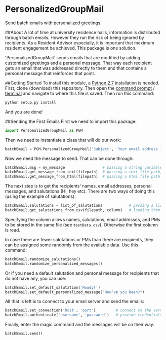 # PersonalizedGroupMail
Send batch emails with personalized greetings.

##About
A lot of time at university residence halls, information is distributed through batch emails. However they run the risk of being ignored by recipients. As a Resident Advisor especially, it is important that maximum resident engagement be achieved. This package is one solution.

'PersonalizedGroupMail` sends emails that are modified by adding customized greetings and a personal message. That way each recipient gets an email that was addressed directly to them and that contains a personal message that reinforces that point.

##Getting Started
To install this module, a [Python 2.7](https://www.python.org/download/releases/2.7/) installation is needed. First, clone (download) this repository. Then open the [command prompt](http://www.7tutorials.com/command-prompt-how-use-basic-commands) / [terminal](http://www.macworld.com/article/2042378/master-the-command-line-navigating-files-and-folders.html) and navigate to where this file is saved. Then run this command:

```python
python setup.py install
```

And you are done!

##Sending the First Emails
First we need to import this package:  
```python
import PersonalizedGroupMail as PGM
```

Then we need to instantiate a class that will do our work:  
```python
batchEmail = PGM.PersonalizedGroupMail('Subject', 'Your email address')
```

Now we need the message to send. That can be done through:  
```python
batchEmail.msg = my_message                 # passing a string variable, or,
batchEmail.get_message_from_text(filepath)  # passing a text file path, or,
batchEmail.get_message_from_html(filepath)  # passing a html file path
```
The next step is to get the recipients' names, email addresses, personal messages, and salutations (Hi, hey etc). There are two ways of doing this (using the example of salutations):
```python
batchEmail.salutations = list_of_salutations            # passing a list variable, or,
batchEmail.get_salutations_from_csv(filepath, column)   # loading them from a csv file with column specified
```
Specifying the column allows names, salutations, email addresses, and PMs to be stored in the same file (see `testData.csv`). Otherwise the first column is read.

In case there are fewer salutations or PMs than there are recipients, they can be assigned some randomly from the available data. Use this command:
```python
batchEmail.randomize_salutations()
batchEmail.randomize_personalized_messages()
```
Or if you need a default salutation and personal message for recipients that do not have any, you can use:
```python
batchEmail.set_default_salutation('Howdy!')
batchEmail.set_default_personalized_message("How've you been?")
```

All that is left is to connect to your email server and send the emails:  
```python
batchEmail.set_connection('host', 'port')         # connect to the server
batchEmail.authenticate('username', 'password')   # provide credentials
```
Finally, enter the magic command and the messages will be on their way:  
```python
batchEmail.send()
```
